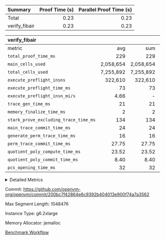 | Summary | Proof Time (s) | Parallel Proof Time (s) |
|:---|---:|---:|
| Total |  0.23 |  0.23 |
| verify_fibair |  0.23 |  0.23 |


| verify_fibair |||||
|:---|---:|---:|---:|---:|
|metric|avg|sum|max|min|
| `total_proof_time_ms ` |  229 |  229 |  229 |  229 |
| `main_cells_used     ` |  2,058,654 |  2,058,654 |  2,058,654 |  2,058,654 |
| `total_cells_used    ` |  7,255,892 |  7,255,892 |  7,255,892 |  7,255,892 |
| `execute_preflight_insns` |  322,610 |  322,610 |  322,610 |  322,610 |
| `execute_preflight_time_ms` |  73 |  73 |  73 |  73 |
| `execute_preflight_insn_mi/s` |  4.66 | -          |  4.66 |  4.66 |
| `trace_gen_time_ms   ` |  21 |  21 |  21 |  21 |
| `memory_finalize_time_ms` |  2 |  2 |  2 |  2 |
| `stark_prove_excluding_trace_time_ms` |  134 |  134 |  134 |  134 |
| `main_trace_commit_time_ms` |  24 |  24 |  24 |  24 |
| `generate_perm_trace_time_ms` |  16 |  16 |  16 |  16 |
| `perm_trace_commit_time_ms` |  27.75 |  27.75 |  27.75 |  27.75 |
| `quotient_poly_compute_time_ms` |  23.52 |  23.52 |  23.52 |  23.52 |
| `quotient_poly_commit_time_ms` |  8.40 |  8.40 |  8.40 |  8.40 |
| `pcs_opening_time_ms ` |  32 |  32 |  32 |  32 |



<details>
<summary>Detailed Metrics</summary>

|  | verify_program_compile_ms | verify_fibair_time_ms | total_cells | stark_prove_excluding_trace_time_ms | quotient_poly_compute_time_ms | quotient_poly_commit_time_ms | query phase_time_ms | perm_trace_commit_time_ms | pcs_opening_time_ms | partially_prove_time_ms | open_time_ms | main_trace_commit_time_ms | generate_perm_trace_time_ms | evaluate matrix_time_ms | eval_and_commit_quotient_time_ms | build fri inputs_time_ms | OpeningProverGpu::open_time_ms |
| --- | --- | --- | --- | --- | --- | --- | --- | --- | --- | --- | --- | --- | --- | --- | --- | --- |
|  | 7 | 229 | 65,536 | 23 | 0.14 | 0.75 | 1 | 0 | 19 | 0 | 19 | 3 | 0 | 1 | 0 | 0 | 19 | 

| air_name | rows | quotient_deg | main_cols | interactions | constraints | cells |
| --- | --- | --- | --- | --- | --- | --- |
| AccessAdapterAir<2> |  | 2 |  | 5 | 12 |  | 
| AccessAdapterAir<4> |  | 2 |  | 5 | 12 |  | 
| AccessAdapterAir<8> |  | 2 |  | 5 | 12 |  | 
| FibonacciAir | 32,768 | 1 | 2 |  | 5 | 65,536 | 
| FriReducedOpeningAir |  | 2 |  | 39 | 71 |  | 
| JalRangeCheckAir |  | 2 |  | 9 | 14 |  | 
| NativePoseidon2Air<BabyBearParameters>, 1> |  | 2 |  | 136 | 572 |  | 
| PhantomAir |  | 2 |  | 3 | 5 |  | 
| ProgramAir |  | 1 |  | 1 | 4 |  | 
| VariableRangeCheckerAir |  | 1 |  | 1 | 4 |  | 
| VmAirWrapper<AluNativeAdapterAir, FieldArithmeticCoreAir> |  | 2 |  | 15 | 27 |  | 
| VmAirWrapper<BranchNativeAdapterAir, BranchEqualCoreAir<1> |  | 2 |  | 11 | 25 |  | 
| VmAirWrapper<NativeAdapterAir<2, 0>, PublicValuesCoreAir> |  | 2 |  | 11 | 29 |  | 
| VmAirWrapper<NativeLoadStoreAdapterAir<1>, NativeLoadStoreCoreAir<1> |  | 2 |  | 15 | 20 |  | 
| VmAirWrapper<NativeLoadStoreAdapterAir<4>, NativeLoadStoreCoreAir<4> |  | 2 |  | 15 | 20 |  | 
| VmAirWrapper<NativeVectorizedAdapterAir<4>, FieldExtensionCoreAir> |  | 2 |  | 15 | 27 |  | 
| VmConnectorAir |  | 2 |  | 5 | 11 |  | 
| VolatileBoundaryAir |  | 2 |  | 7 | 19 |  | 

| group | trace_gen_time_ms | total_proof_time_ms | total_cells_used | total_cells | system_trace_gen_time_ms | stark_prove_excluding_trace_time_ms | single_trace_gen_time_ms | quotient_poly_compute_time_ms | quotient_poly_commit_time_ms | query phase_time_ms | perm_trace_commit_time_ms | pcs_opening_time_ms | partially_prove_time_ms | open_time_ms | memory_finalize_time_ms | main_trace_commit_time_ms | main_cells_used | generate_perm_trace_time_ms | fri.log_blowup | execute_preflight_time_ms | execute_preflight_insns | execute_preflight_insn_mi/s | evaluate matrix_time_ms | eval_and_commit_quotient_time_ms | build fri inputs_time_ms | OpeningProverGpu::open_time_ms |
| --- | --- | --- | --- | --- | --- | --- | --- | --- | --- | --- | --- | --- | --- | --- | --- | --- | --- | --- | --- | --- | --- | --- | --- | --- | --- | --- |
| verify_fibair | 21 | 229 | 7,255,892 | 62,474,410 | 21 | 134 | 0 | 23.52 | 8.40 | 4 | 27.75 | 32 | 44 | 32 | 2 | 24 | 2,058,654 | 16 | 1 | 73 | 322,610 | 4.66 | 11 | 32 | 0 | 32 | 

| group | air_name | rows | prep_cols | perm_cols | main_cols | cells |
| --- | --- | --- | --- | --- | --- | --- |
| verify_fibair | AccessAdapterAir<2> | 131,072 |  | 16 | 11 | 3,538,944 | 
| verify_fibair | AccessAdapterAir<4> | 65,536 |  | 16 | 13 | 1,900,544 | 
| verify_fibair | AccessAdapterAir<8> | 128 |  | 16 | 17 | 4,224 | 
| verify_fibair | FriReducedOpeningAir | 2,048 |  | 84 | 27 | 227,328 | 
| verify_fibair | JalRangeCheckAir | 32,768 |  | 28 | 12 | 1,310,720 | 
| verify_fibair | NativePoseidon2Air<BabyBearParameters>, 1> | 32,768 |  | 312 | 398 | 23,265,280 | 
| verify_fibair | PhantomAir | 16,384 |  | 12 | 6 | 294,912 | 
| verify_fibair | ProgramAir | 8,192 |  | 8 | 10 | 147,456 | 
| verify_fibair | VariableRangeCheckerAir | 262,144 | 2 | 8 | 1 | 2,359,296 | 
| verify_fibair | VmAirWrapper<AluNativeAdapterAir, FieldArithmeticCoreAir> | 262,144 |  | 36 | 29 | 17,039,360 | 
| verify_fibair | VmAirWrapper<BranchNativeAdapterAir, BranchEqualCoreAir<1> | 32,768 |  | 28 | 23 | 1,671,168 | 
| verify_fibair | VmAirWrapper<NativeLoadStoreAdapterAir<1>, NativeLoadStoreCoreAir<1> | 65,536 |  | 40 | 21 | 3,997,696 | 
| verify_fibair | VmAirWrapper<NativeLoadStoreAdapterAir<4>, NativeLoadStoreCoreAir<4> | 32,768 |  | 40 | 27 | 2,195,456 | 
| verify_fibair | VmAirWrapper<NativeVectorizedAdapterAir<4>, FieldExtensionCoreAir> | 32,768 |  | 36 | 38 | 2,424,832 | 
| verify_fibair | VmConnectorAir | 2 | 1 | 16 | 5 | 42 | 
| verify_fibair | VolatileBoundaryAir | 65,536 |  | 20 | 12 | 2,097,152 | 

| group | trace_height_constraint | weighted_sum | threshold |
| --- | --- | --- | --- |
| verify_fibair | 0 | 1,085,444 | 2,013,265,921 | 
| verify_fibair | 1 | 5,411,200 | 2,013,265,921 | 
| verify_fibair | 2 | 542,722 | 2,013,265,921 | 
| verify_fibair | 3 | 5,476,612 | 2,013,265,921 | 
| verify_fibair | 4 | 65,536 | 2,013,265,921 | 
| verify_fibair | 5 | 12,851,850 | 2,013,265,921 | 

| trace_height_constraint | threshold |
| --- | --- |
| 0 | 2,013,265,921 | 

</details>


Commit: https://github.com/openvm-org/openvm/commit/200bc7f42864e6c9392b404013e900f74a7a3562

Max Segment Length: 1048476

Instance Type: g6.2xlarge

Memory Allocator: jemalloc

[Benchmark Workflow](https://github.com/openvm-org/openvm/actions/runs/18598717372)
